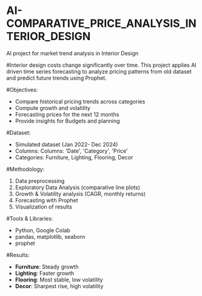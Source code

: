 # AI-COMPARATIVE_PRICE_ANALYSIS_INTERIOR_DESIGN
AI project for market trend analysis in Interior Design

#Interior design costs change significantly over time. This project applies AI driven time series forecasting to analyze pricing patterns from old dataset and predict future trends using Prophet.

#Objectives:
- Compare historical pricing trends across categories
- Compute growth and volatility
- Forecasting prices for the next 12 months
- Provide insights for Budgets and planning

#Dataset:
- Simulated dataset (Jan 2022- Dec 2024)
- Columns: Columns: 'Date', 'Category', 'Price'
- Categories: Furniture, Lighting, Flooring, Decor

#Methodology:
1. Data preprocessing
2. Exploratory Data Analysis (comparative line plots)
3. Growth & Volatility analysis (CAGR, monthly returns)
4. Forecasting with Prophet
5. Visualization of results

#Tools & Libraries:
- Python, Google Colab
- pandas, matplotlib, seaborn
- prophet

#Results:
- **Furniture**: Steady growth
- **Lighting**: Faster growth
- **Flooring**: Most stable, low volatility
- **Decor**: Sharpest rise, high volatility
